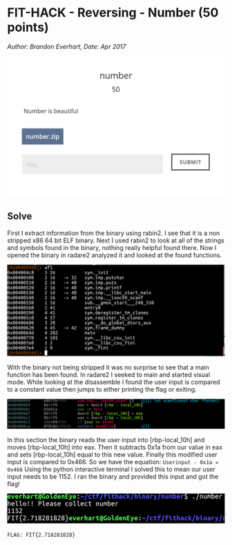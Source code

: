 # FIT-HACK - Reversing - Number (50 points)
_Author: Brandon Everhart_, _Date: Apr 2017_

![Question](./Files/number_question.png)

## Solve

First I extract information from the binary using rabin2. I see that it is a non stripped x86 64 bit ELF binary. Next I used rabin2 to look at all of the strings and symbols found in the binary, nothing really helpful found there. Now I opened the binary in radare2 analyzed it and looked at the found functions.  

![r2-afl](./Files/number_r2_afl.png)

With the binary not being stripped it was no surprise to see that a main function has been found. In radare2 I seeked to main and started visual mode. While looking at the disassemble I found the user input is compared to a constant value then jumps to either printing the flag or exiting. 

![r2-v2](./Files/number_r2_v2.png)

In this section the binary reads the user input into [rbp-local_10h] and moves [rbp-local_10h] into eax. Then it subtracts 0x1a from our value in eax and sets [rbp-local_10h] equal to this new value. Finally this modified user input is compared to 0x466. So we have the equation: `Userinput - 0x1a = 0x466` Using the python interactive terminal I solved this to mean our user input needs to be 1152. I ran the binary and provided this input and got the flag!

![Flag](./Files/number_flag.png)

`FLAG: FIT{2.718281828}`